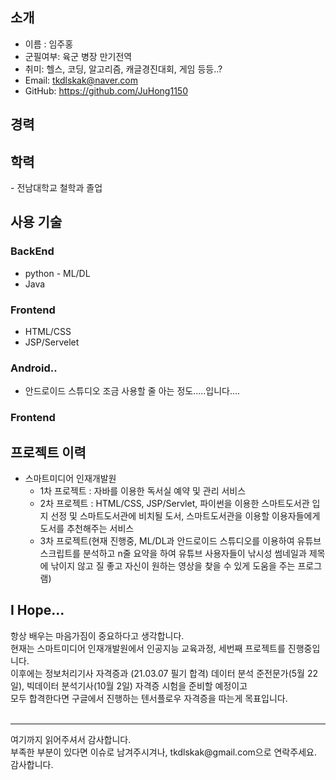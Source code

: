 <!--- 👋 Hi, I’m @JuHong1150
- 👀 I’m interested in ...
- 🌱 I’m currently learning ...
- 💞️ I’m looking to collaborate on ...
- 📫 How to reach me ... -->

<h2><b>소개</b></h2>

 - 이름 : 임주홍
 - 군필여부: 육군 병장 만기전역
 - 취미: 헬스, 코딩, 알고리즘, 캐글경진대회, 게임 등등..?
 - Email: tkdlskak@naver.com
 - GitHub: https://github.com/JuHong1150


<!---
JuHong1150/JuHong1150 is a ✨ special ✨ repository because its `README.md` (this file) appears on your GitHub profile.
You can click the Preview link to take a look at your changes.
--->


<h2><b>경력</b></h2>

<h2><b>학력</b></h2>
 - 전남대학교 철학과 졸업  
 
<h2><b>사용 기술</b></h2>
<h3><b>BackEnd</b></h3>

 - python - ML/DL<br>
 - Java

<h3><b>Frontend</b></h3>

 - HTML/CSS<br>
 - JSP/Servelet

<h3><b>Android..</b></h3>

 - 안드로이드 스튜디오 조금 사용할 줄 아는 정도.....입니다....

<h3><b>Frontend</b></h3>

<h2><b>프로젝트 이력</b></h2>  

 - 스마트미디어 인재개발원<br>
   - 1차 프로젝트 : 자바를 이용한 독서실 예약 및 관리 서비스<br>
   - 2차 프로젝트 : HTML/CSS, JSP/Servlet, 파이썬을 이용한 스마트도서관 입지 선정 및 스마트도서관에 비치될 도서, 스마트도서관을 이용할 이용자들에게 도서를 추천해주는 서비스<br>
   - 3차 프로젝트(현재 진행중, ML/DL과 안드로이드 스튜디오를 이용하여 유튜브 스크립트를 분석하고 n줄 요약을 하여 유튜브 사용자들이 낚시성 썸네일과 제목에 낚이지 않고 질 좋고 자신이 원하는 영상을 찾을 수 있게 도움을 주는 프로그램)<br>
   
<h2><b>I Hope...</b></h2>
  항상 배우는 마음가짐이 중요하다고 생각합니다.<br>
  현재는 스마트미디어 인재개발원에서 인공지능 교육과정, 세번째 프로젝트를 진행중입니다.<br>
  이후에는 정보처리기사 자격증과 (21.03.07 필기 합격) 데이터 분석 준전문가(5월 22일), 빅데이터 분석기사(10월 2일) 자격증 시험을 준비할 예정이고 <br>
  모두 합격한다면 구글에서 진행하는 텐서플로우 자격증을 따는게 목표입니다.<br>
<br>


<hr>
여기까지 읽어주셔서 감사합니다.<br>
부족한 부분이 있다면 이슈로 남겨주시겨나, tkdlskak@gmail.com으로 연락주세요.<br>
감사합니다.<br>
